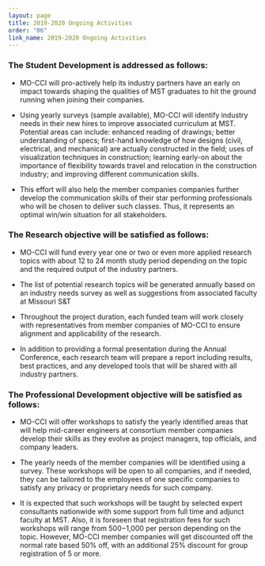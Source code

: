 ```yaml
---
layout: page
title: 2019-2020 Ongoing Activities
order: "06"
link_name: 2019-2020 Ongoing Activities
---
```



### The Student Development is addressed as follows:

- MO-CCI will pro-actively help its industry partners
have an early on impact towards shaping the
qualities of MST graduates to hit the ground running
when joining their companies.

- Using yearly surveys (sample available), MO-CCI will
identify industry needs in their new hires to improve
associated curriculum at MST. Potential areas can
include: enhanced reading of drawings; better
understanding of specs; first-hand knowledge of
how designs (civil, electrical, and mechanical) are
actually constructed in the field; uses of visualization
techniques in construction; learning early-on about
the importance of flexibility towards travel and
relocation in the construction industry; and
improving different communication skills.

- This effort will also help the member companies
companies further develop the communication skills
of their star performing professionals who will be
chosen to deliver such classes. Thus, it represents an
optimal win/win situation for all stakeholders.

### The Research objective will be satisfied as follows:

- MO-CCI will fund every
year one or two or even more applied research
topics with about 12 to 24 month study period
depending on the topic and the required output of
the industry partners.

- The list of potential research topics will be generated
annually based on an industry needs survey
as well as suggestions from associated faculty at Missouri S&T

- Throughout the project duration, each funded team
will work closely with representatives from member
companies of MO-CCI to ensure alignment and
applicability of the research.

- In addition to providing a formal presentation during
the Annual Conference, each research team will
prepare a report including results, best practices,
and any developed tools that will be shared with all
industry partners.

### The Professional Development objective will be satisfied as follows:

- MO-CCI will offer workshops to satisfy
the yearly identified areas that will help mid-career
engineers at consortium member companies
develop their skills as they evolve as project
managers, top officials, and company leaders.

- The yearly needs of the member companies will be
identified using a survey. These
workshops will be open to all companies, and if
needed, they can be tailored to the employees of
one specific companies to satisfy any privacy or
proprietary needs for such company.

- It is expected that such workshops will be taught by
selected expert consultants nationwide with some
support from full time and adjunct faculty at MST.
Also, it is foreseen that registration fees for such
workshops will range from $500-$1,000 per person
depending on the topic. However, MO-CCI member
companies will get discounted off the normal rate
based  50% off,
with an additional 25% discount for group
registration of 5 or more.